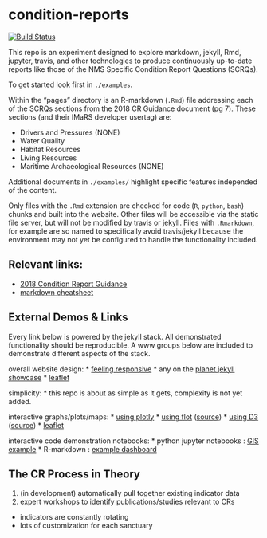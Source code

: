 
# condition-reports

[![Build
Status](https://travis-ci.org/marinebon/condition-reports.svg?branch=master)](https://travis-ci.org/marinebon/condition-reports)

This repo is an experiment designed to explore markdown,
jekyll, Rmd, jupyter, travis, and other technologies to 
produce continuously up-to-date reports like those of the
NMS Specific Condition Report Questions (SCRQs).

To get started look first in `./examples`.

Within the “pages” directory is an R-markdown (`.Rmd`) file addressing
each of the SCRQs sections from the 2018 CR Guidance document (pg 7).
These sections (and their IMaRS developer usertag) are:

  - Drivers and Pressures (NONE)
  - Water Quality
  - Habitat Resources
  - Living Resources
  - Maritime Archaeological Resources (NONE)

Additional documents in `./examples/` highlight specific features
independed of the content.

Only files with the `.Rmd` extension are checked for code (`R`,
`python`, `bash`) chunks and built into the website. Other files will be
accessible via the static file server, but will not be modified by
travis or jekyll. Files with `.Rmarkdown`, for example are so named to
specifically avoid travis/jekyll because the environment may not yet be
configured to handle the functionality included.

## Relevant links:

  - [2018 Condition Report
    Guidance](https://github.com/USF-IMARS/condition-reports/blob/master/2018-condition-report-guidance.pdf)
  - [markdown
    cheatsheet](https://github.com/adam-p/markdown-here/wiki/Markdown-Cheatsheet)

## External Demos & Links

Every link below is powered by the jekyll stack. All demonstrated
functionality should be reproducible. A www groups below are included to
demonstrate different aspects of the stack.

overall website design: \* [feeling
responsive](https://github.com/Phlow/feeling-responsive) \* any on the
[planet jekyll showcase](http://planetjekyll.github.io/showcase/) \*
[leaflet](https://leafletjs.com/)

simplicity: \* this repo is about as simple as it gets, complexity is
not yet added.

interactive graphs/plots/maps: \* [using
plotly](https://davistownsend.github.io/blog/PlotlyBloggingTutorial/) \*
[using flot](http://www.flotcharts.org/)
([source](https://github.com/flot/flot.github.com)) \* [using
D3](http://d3.js.yaml.jekyll.apievangelist.com/bar-chart/)
([source](https://github.com/api-evangelist-tools/d3-js-using-yaml-jekyll))
\* [leaflet](https://leafletjs.com/)

interactive code demonstration notebooks: \* python jupyter notebooks :
[GIS
example](http://nbviewer.jupyter.org/github/mqlaql/geospatial-data/blob/master/Geospatial-Data-with-Python.ipynb)
\* R-markdown : [example
dashboard](https://beta.rstudioconnect.com/jjallaire/htmlwidgets-highcharter/htmlwidgets-highcharter.html)

## The CR Process in Theory

1.  (in development) automatically pull together existing indicator data
2.  expert workshops to identify publications/studies relevant to CRs

<!-- end list -->

  - indicators are constantly rotating
  - lots of customization for each sanctuary
